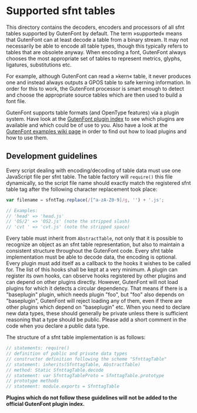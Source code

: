 # Supported sfnt tables

This directory contains the decoders, encoders and processors of all sfnt tables supported by GutenFont by default. The term »supported« means that GutenFont can at least decode a table from a binary stream. It may not necessarily be able to encode all table types, though this typically refers to tables that are obsolete anyway. When encoding a font, GutenFont always chooses the most appropriate set of tables to represent metrics, glyphs, ligatures, substitutions etc.

For example, although GutenFont can read a »kern« table, it never produces one and instead always outputs a GPOS table to safe kerning information. In order for this to work, the GutenFont processor is smart enough to detect and choose the appropriate source tables which are then used to build a font file.

GutenFont supports table formats (and OpenType features) via a plugin system. Have look at the [GutenFont plugin index]() to see which plugins are available and which could be of use to you. Also have a look at the [GutenFont examples wiki page]() in order to find out how to load plugins and how to use them.

## Development guidelines

Every script dealing with encoding/decoding of table data must use one JavaScript file per sfnt table. The table factory will `require()` this file dynamically, so the script file name should exactly match the registered sfnt table tag after the following character replacement took place:

```javascript
var filename = sfntTag.replace(/[^a-zA-Z0-9]/g, '') + '.js';

// Examples:
// 'head' => 'head.js'
// 'OS/2' => 'OS2.js' (note the stripped slash)
// 'cvt ' => 'cvt.js' (note the stripped space)
```

Every table must inherit from `AbstractTable`, not only that it is possible to recognize an object as an sfnt table representation, but also to maintain a consistent structure throughout the GutenFont code. Every sfnt table implementation must be able to decode data, the encoding is optional. Every plugin must add itself as a callback to the hooks it wishes to be called for. The list of this hooks shall be kept at a very minimum. A plugin can register its own hooks, can observe hooks registered by other plugins and can depend on other plugins directly. However, GutenFont will not load plugins for which it detects a circular dependency. That means if there is a "baseplugin" plugin, which needs plugin "foo", but "foo" also depends on "baseplugin", GutenFont will reject loading any of them, even if there are other plugins which depend on "baseplugin" etc. When you need to declare new data types, these should generally be private unless there is sufficient reasoning that a type should be public. Please add a short comment in the code when you declare a public data type.

The structure of a sfnt table implementation is as follows:

```javascript
// statements: require()
// definition of public and private data types
// constructor definition following the scheme "SfnttagTable"
// statement: inherits(SfnttagTable, AbstractTable)
// method: Static SfnttagTable.decode
// statement: var SfnttagTableProto = SfnttagTable.prototype
// prototype methods
// statement: module.exports = SfnttagTable
```

**Plugins which do not follow these guidelines will not be added to the official GutenFont plugin index.**
